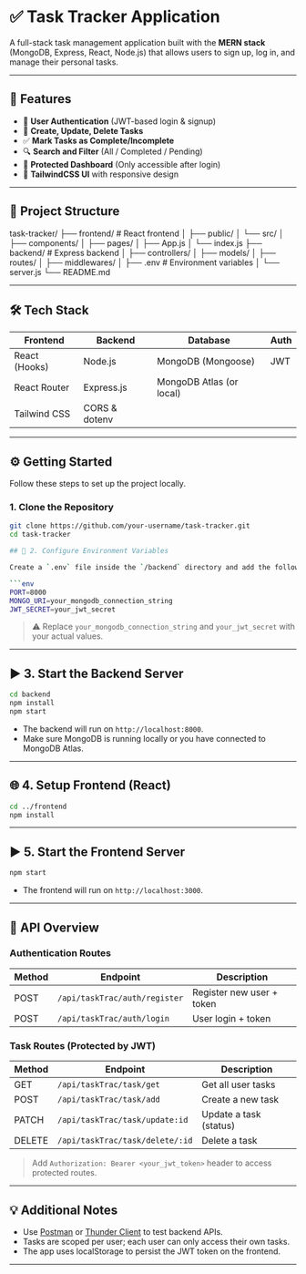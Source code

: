 # ✅ Task Tracker Application

A full-stack task management application built with the **MERN stack** (MongoDB, Express, React, Node.js) that allows users to sign up, log in, and manage their personal tasks.

---

## 🚀 Features

- 🔐 **User Authentication** (JWT-based login & signup)
- 📝 **Create, Update, Delete Tasks**
- ✅ **Mark Tasks as Complete/Incomplete**
- 🔍 **Search and Filter** (All / Completed / Pending)
- 🧠 **Protected Dashboard** (Only accessible after login)
- 💅 **TailwindCSS UI** with responsive design

---

## 📁 Project Structure

task-tracker/
├── frontend/ # React frontend
│ ├── public/
│ └── src/
│ ├── components/
│ ├── pages/
│ ├── App.js
│ └── index.js
├── backend/ # Express backend
│ ├── controllers/
│ ├── models/
│ ├── routes/
│ ├── middlewares/
│ ├── .env # Environment variables
│ └── server.js
└── README.md


---

## 🛠️ Tech Stack

| Frontend | Backend | Database | Auth |
|----------|---------|----------|------|
| React (Hooks) | Node.js | MongoDB (Mongoose) | JWT |
| React Router | Express.js | MongoDB Atlas (or local) | |
| Tailwind CSS | CORS & dotenv |  | |

---

## ⚙️ Getting Started

Follow these steps to set up the project locally.

### 1. Clone the Repository

```bash
git clone https://github.com/your-username/task-tracker.git
cd task-tracker

## 🧪 2. Configure Environment Variables

Create a `.env` file inside the `/backend` directory and add the following:

```env
PORT=8000
MONGO_URI=your_mongodb_connection_string
JWT_SECRET=your_jwt_secret
```

> ⚠️ Replace `your_mongodb_connection_string` and `your_jwt_secret` with your actual values.

---

## ▶️ 3. Start the Backend Server

```bash
cd backend
npm install
npm start
```

- The backend will run on `http://localhost:8000`.
- Make sure MongoDB is running locally or you have connected to MongoDB Atlas.

---

## 🌐 4. Setup Frontend (React)

```bash
cd ../frontend
npm install
```

---

## ▶️ 5. Start the Frontend Server

```bash
npm start
```

- The frontend will run on `http://localhost:3000`.

---

## 🔐 API Overview

### Authentication Routes

| Method | Endpoint                      | Description         |
|--------|-------------------------------|---------------------|
| POST   | `/api/taskTrac/auth/register` | Register new user + token  |
| POST   | `/api/taskTrac/auth/login`    | User login + token         |

### Task Routes (Protected by JWT)

| Method | Endpoint                  | Description            |
|--------|---------------------------|------------------------|
| GET    | `/api/taskTrac/task/get`        | Get all user tasks     |
| POST   | `/api/taskTrac/task/add`        | Create a new task      |
| PATCH  | `/api/taskTrac/task/update:id`  | Update a task (status) |
| DELETE | `/api/taskTrac/task/delete/:id` | Delete a task          |

> Add `Authorization: Bearer <your_jwt_token>` header to access protected routes.

---

## 💡 Additional Notes

- Use [Postman](https://www.postman.com/) or [Thunder Client](https://www.thunderclient.com/) to test backend APIs.
- Tasks are scoped per user; each user can only access their own tasks.
- The app uses localStorage to persist the JWT token on the frontend.

---
